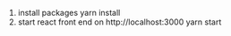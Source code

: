 1. install packages
   yarn install
2. start react front end on http://localhost:3000
   yarn start
